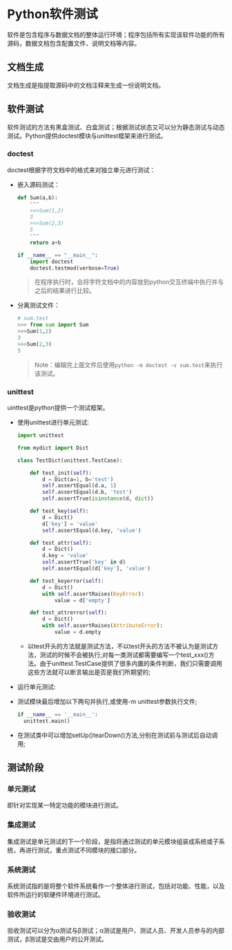 # Python软件测试

[//]: # (__author__ = "Clark Aaron")

软件是包含程序与数据文档的整体运行环境；程序包括所有实现该软件功能的所有源码，数据文档包含配置文件、说明文档等内容。

## 文档生成

文档生成是指提取源码中的文档注释来生成一份说明文档。

## 软件测试

软件测试的方法有黑盒测试、白盒测试；根据测试状态又可以分为静态测试与动态测试。Python提供doctest模块与unittest框架来进行测试。

### doctest

doctest根据字符文档中的格式来对独立单元进行测试：

* 嵌入源码测试：

  ```python
  def Sum(a,b):
      """
      >>>Sum(1,2)
      3
      >>>Sum(2,3)
      5
      """
      return a+b
  
  if __name__ == "__main__":
      import doctest
      doctest.testmod(verbose=True)
  ```

  > 在程序执行时，会将字符文档中的内容放到python交互终端中执行并与之后的结果进行比较。

* 分离测试文件：

  ```python
  # sum.test
  >>> from sum import Sum
  >>>Sum(1,2)
  3
  >>>Sum(2,3)
  5
  ```

  > Note：编辑完上面文件后使用`python -m doctest -v sum.test`来执行该测试。

### unittest

uinttest是python提供一个测试框架。

* 使用unittest进行单元测试:
  
  ```python
  import unittest

  from mydict import Dict

  class TestDict(unittest.TestCase):

      def test_init(self):
          d = Dict(a=1, b='test')
          self.assertEqual(d.a, 1)
          self.assertEqual(d.b, 'test')
          self.assertTrue(isinstance(d, dict))

      def test_key(self):
          d = Dict()
          d['key'] = 'value'
          self.assertEqual(d.key, 'value')

      def test_attr(self):
          d = Dict()
          d.key = 'value'
          self.assertTrue('key' in d)
          self.assertEqual(d['key'], 'value')

      def test_keyerror(self):
          d = Dict()
          with self.assertRaises(KeyError):
              value = d['empty']

      def test_attrerror(self):
          d = Dict()
          with self.assertRaises(AttributeError):
              value = d.empty

  ```

  * 以test开头的方法就是测试方法，不以test开头的方法不被认为是测试方法，测试的时候不会被执行;对每一类测试都需要编写一个test_xxx()方法。由于unittest.TestCase提供了很多内置的条件判断，我们只需要调用这些方法就可以断言输出是否是我们所期望的;
* 运行单元测试:
* 测试模块最后增加以下两句并执行,或使用-m unittest参数执行文件;
  
  ```python
  if __name__ == '__main__':
    unittest.main()
  ```

* 在测试类中可以增加setUp()tearDown()方法,分别在测试前与测试后自动调用;

## 测试阶段

### 单元测试

即针对实现某一特定功能的模块进行测试。

### 集成测试

集成测试是单元测试的下一个阶段，是指将通过测试的单元模块组装成系统或子系统，再进行测试，重点测试不同模块的接口部分。

### 系统测试

系统测试指的是将整个软件系统看作一个整体进行测试，包括对功能、性能，以及软件所运行的软硬件环境进行测试。

### 验收测试

验收测试可以分为α测试与β测试；α测试是用户、测试人员、开发人员参与的内部测试，β测试是交由用户的公开测试。